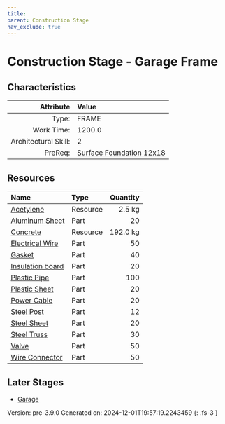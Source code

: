 ```yaml
---
title: 
parent: Construction Stage
nav_exclude: true
---
```

# Construction Stage - Garage Frame


## Characteristics

| Attribute      | Value |
|--------:|:------|
|Type:|FRAME|
|Work Time:|1200.0|
|Architectural Skill:|2|
|PreReq:|[Surface Foundation 12x18](../construction/surface-foundation-12x18.html)|

## Resources

| Name | Type | Quantity |
|:-----|:-----|-----:|
|[Acetylene](../resource/acetylene.html)|Resource|2.5 kg|
|[Aluminum Sheet](../part/aluminum-sheet.html)|Part|20|
|[Concrete](../resource/concrete.html)|Resource|192.0 kg|
|[Electrical Wire](../part/electrical-wire.html)|Part|50|
|[Gasket](../part/gasket.html)|Part|40|
|[Insulation board](../part/insulation-board.html)|Part|20|
|[Plastic Pipe](../part/plastic-pipe.html)|Part|100|
|[Plastic Sheet](../part/plastic-sheet.html)|Part|20|
|[Power Cable](../part/power-cable.html)|Part|20|
|[Steel Post](../part/steel-post.html)|Part|12|
|[Steel Sheet](../part/steel-sheet.html)|Part|20|
|[Steel Truss](../part/steel-truss.html)|Part|30|
|[Valve](../part/valve.html)|Part|50|
|[Wire Connector](../part/wire-connector.html)|Part|50|

## Later Stages
- [Garage](../construction/garage.html)


Version: pre-3.9.0 Generated on: 2024-12-01T19:57:19.2243459
{: .fs-3 }